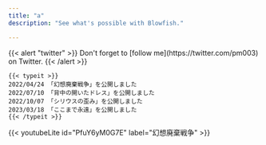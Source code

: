 ```yaml
---
title: "a"
description: "See what's possible with Blowfish."

---
```




<div class="flex px-4 py-2 mb-8 text-base rounded-md bg-primary-100 dark:bg-primary-900">
  <span class="flex items-center ltr:pr-3 rtl:pl-3 text-primary-400">
  </span>
  <span class="flex items-center justify-between grow dark:text-neutral-300">
    {{< alert "twitter" >}}
Don't forget to [follow me](https://twitter.com/pm003) on Twitter.
{{< /alert >}}
    
  </span>

</div>


```node
{{< typeit >}}
2022/04/24 「幻想廃棄戦争」を公開しました
2022/07/10 「背中の開いたドレス」を公開しました
2022/10/07 「シリウスの歪み」を公開しました
2023/03/18 「ここまで永遠」を公開しました
{{< /typeit >}}
```  



{{< youtubeLite id="PfuY6yM0G7E" label="幻想廃棄戦争" >}}



